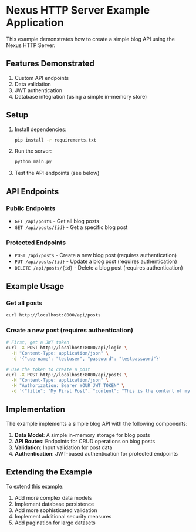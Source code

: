 # Nexus HTTP Server Example Application

This example demonstrates how to create a simple blog API using the Nexus HTTP Server.

## Features Demonstrated

1. Custom API endpoints
2. Data validation
3. JWT authentication
4. Database integration (using a simple in-memory store)

## Setup

1. Install dependencies:
   ```bash
   pip install -r requirements.txt
   ```

2. Run the server:
   ```bash
   python main.py
   ```

3. Test the API endpoints (see below)

## API Endpoints

### Public Endpoints

- `GET /api/posts` - Get all blog posts
- `GET /api/posts/{id}` - Get a specific blog post

### Protected Endpoints

- `POST /api/posts` - Create a new blog post (requires authentication)
- `PUT /api/posts/{id}` - Update a blog post (requires authentication)
- `DELETE /api/posts/{id}` - Delete a blog post (requires authentication)

## Example Usage

### Get all posts
```bash
curl http://localhost:8000/api/posts
```

### Create a new post (requires authentication)
```bash
# First, get a JWT token
curl -X POST http://localhost:8000/api/login \
  -H "Content-Type: application/json" \
  -d '{"username": "testuser", "password": "testpassword"}'

# Use the token to create a post
curl -X POST http://localhost:8000/api/posts \
  -H "Content-Type: application/json" \
  -H "Authorization: Bearer YOUR_JWT_TOKEN" \
  -d '{"title": "My First Post", "content": "This is the content of my first post."}'
```

## Implementation

The example implements a simple blog API with the following components:

1. **Data Model**: A simple in-memory storage for blog posts
2. **API Routes**: Endpoints for CRUD operations on blog posts
3. **Validation**: Input validation for post data
4. **Authentication**: JWT-based authentication for protected endpoints

## Extending the Example

To extend this example:

1. Add more complex data models
2. Implement database persistence
3. Add more sophisticated validation
4. Implement additional security measures
5. Add pagination for large datasets